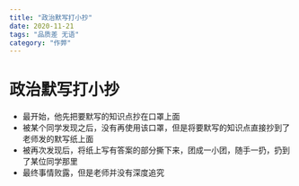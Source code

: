 ```yaml
---
title: "政治默写打小抄"
date: 2020-11-21
tags: "品质差 无语"
category: "作弊"
---
```


# 政治默写打小抄
* 最开始，他先把要默写的知识点抄在口罩上面
* 被某个同学发现之后，没有再使用该口罩，但是将要默写的知识点直接抄到了老师发的默写纸上面
* 被再次发现后，将纸上写有答案的部分撕下来，团成一小团，随手一扔，扔到了某位同学那里
* 最终事情败露，但是老师并没有深度追究
